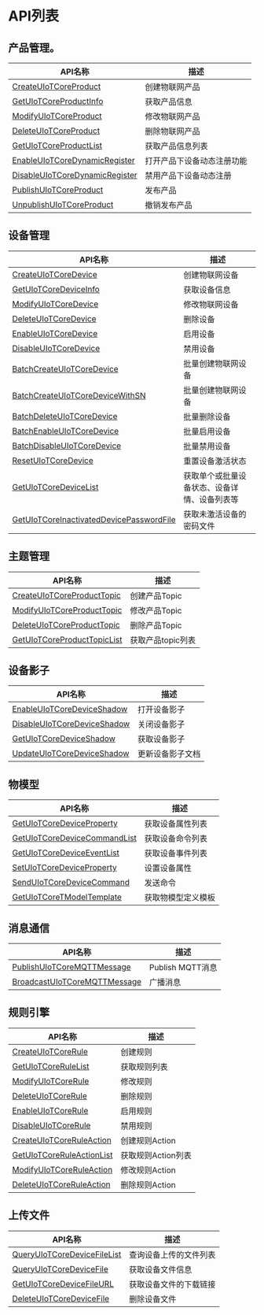 # API列表

## 产品管理。

|API名称 | 描述|
|---|---|
|[CreateUIoTCoreProduct](uiot-core/api_guide/productmgmtapi#CreateUIoTCoreProduct) | 创建物联网产品|
|[GetUIoTCoreProductInfo](uiot-core/api_guide/productmgmtapi#GetUIoTCoreProductInfo) | 获取产品信息|
|[ModifyUIoTCoreProduct](uiot-core/api_guide/productmgmtapi#ModifyUIoTCoreProduct) | 修改物联网产品|
|[DeleteUIoTCoreProduct](uiot-core/api_guide/productmgmtapi#DeleteUIoTCoreProduct) | 删除物联网产品|
|[GetUIoTCoreProductList](uiot-core/api_guide/productmgmtapi#GetUIoTCoreProductList) | 获取产品信息列表|
|[EnableUIoTCoreDynamicRegister](uiot-core/api_guide/productmgmtapi#EnableUIoTCoreDynamicRegister) | 打开产品下设备动态注册功能|
|[DisableUIoTCoreDynamicRegister](uiot-core/api_guide/productmgmtapi#DisableUIoTCoreDynamicRegister) | 禁用产品下设备动态注册|
|[PublishUIoTCoreProduct](uiot-core/api_guide/productmgmtapi#PublishUIoTCoreProduct) | 发布产品|
|[UnpublishUIoTCoreProduct](uiot-core/api_guide/productmgmtapi#UnpublishUIoTCoreProduct) | 撤销发布产品|



## 设备管理
|API名称 | 描述|
|---|---|
|[CreateUIoTCoreDevice](uiot-core/api_guide/devicemgmtapi#CreateUIoTCoreDevice) | 创建物联网设备|
|[GetUIoTCoreDeviceInfo](uiot-core/api_guide/devicemgmtapi#GetUIoTCoreDeviceInfo) | 获取设备信息|
|[ModifyUIoTCoreDevice](uiot-core/api_guide/devicemgmtapi#ModifyUIoTCoreDevice) | 修改物联网设备|
|[DeleteUIoTCoreDevice](uiot-core/api_guide/devicemgmtapi#DeleteUIoTCoreDevice) | 删除设备|
|[EnableUIoTCoreDevice](uiot-core/api_guide/devicemgmtapi#EnableUIoTCoreDevice) | 启用设备|
|[DisableUIoTCoreDevice](uiot-core/api_guide/devicemgmtapi#DisableUIoTCoreDevice) | 禁用设备|
|[BatchCreateUIoTCoreDevice](uiot-core/api_guide/devicemgmtapi#BatchCreateUIoTCoreDevice) | 批量创建物联网设备|
|[BatchCreateUIoTCoreDeviceWithSN](uiot-core/api_guide/devicemgmtapi#BatchCreateUIoTCoreDeviceWithSN) | 批量创建物联网设备|
|[BatchDeleteUIoTCoreDevice](uiot-core/api_guide/devicemgmtapi#BatchDeleteUIoTCoreDevice) | 批量删除设备|
|[BatchEnableUIoTCoreDevice](uiot-core/api_guide/devicemgmtapi#BatchEnableUIoTCoreDevice) | 批量启用设备|
|[BatchDisableUIoTCoreDevice](uiot-core/api_guide/devicemgmtapi#BatchDisableUIoTCoreDevice) | 批量禁用设备|
|[ResetUIoTCoreDevice](uiot-core/api_guide/devicemgmtapi#ResetUIoTCoreDevice)|重置设备激活状态|
|[GetUIoTCoreDeviceList](uiot-core/api_guide/devicemgmtapi#GetUIoTCoreDeviceList) | 获取单个或批量设备状态、设备详情、设备列表等|
|[GetUIoTCoreInactivatedDevicePasswordFile](uiot-core/api_guide/devicemgmtapi#GetUIoTCoreInactivatedDevicePasswordFile) | 获取未激活设备的密码文件|


## 主题管理

|API名称 | 描述|
|---|---|
|[CreateUIoTCoreProductTopic](uiot-core/api_guide/topicmgmt#CreateUIoTCoreProductTopic) | 创建产品Topic|
|[ModifyUIoTCoreProductTopic](uiot-core/api_guide/topicmgmt#ModifyUIoTCoreProductTopic) | 修改产品Topic|
|[DeleteUIoTCoreProductTopic](uiot-core/api_guide/topicmgmt#DeleteUIoTCoreProductTopic) | 删除产品Topic|
|[GetUIoTCoreProductTopicList](uiot-core/api_guide/topicmgmt#GetUIoTCoreProductTopicList) | 获取产品topic列表|


## 设备影子

|API名称 | 描述|
|---|---|
|[EnableUIoTCoreDeviceShadow](uiot-core/api_guide/deviceshadowmgmtapi#EnableUIoTCoreDeviceShadow) | 打开设备影子|
|[DisableUIoTCoreDeviceShadow](uiot-core/api_guide/deviceshadowmgmtapi#DisableUIoTCoreDeviceShadow) | 关闭设备影子|
|[GetUIoTCoreDeviceShadow](uiot-core/api_guide/deviceshadowmgmtapi#GetUIoTCoreDeviceShadow) | 获取设备影子|
|[UpdateUIoTCoreDeviceShadow](uiot-core/api_guide/deviceshadowmgmtapi#UpdateUIoTCoreDeviceShadow) | 更新设备影子文档|


## 物模型

|API名称 | 描述|
|---|---|
|[GetUIoTCoreDeviceProperty](uiot-core/api_guide/tingmodemgmtapi#GetUIoTCoreDeviceProperty) | 获取设备属性列表 |
|[GetUIoTCoreDeviceCommandList](uiot-core/api_guide/tingmodemgmtapi#GetUIoTCoreDeviceCommandList) | 获取设备命令列表|
|[GetUIoTCoreDeviceEventList](uiot-core/api_guide/tingmodemgmtapi#GetUIoTCoreDeviceEventList) | 获取设备事件列表|
|[SetUIoTCoreDeviceProperty](uiot-core/api_guide/tingmodemgmtapi#SetUIoTCoreDeviceProperty) | 设置设备属性|
|[SendUIoTCoreDeviceCommand](uiot-core/api_guide/tingmodemgmtapi#SendUIoTCoreDeviceCommand) | 发送命令|
|[GetUIoTCoreTModelTemplate](uiot-core/api_guide/tingmodemgmtapi#GetUIoTCoreTModelTemplate) | 获取物模型定义模板|


## 消息通信

|API名称 | 描述|
|---|---|
|[PublishUIoTCoreMQTTMessage](uiot-core/api_guide/messagemgmtapi#PublishUIoTCoreMQTTMessage) | Publish MQTT消息|
|[BroadcastUIoTCoreMQTTMessage](uiot-core/api_guide/messagemgmtapi#BroadcastUIoTCoreMQTTMessage) | 广播消息|

## 规则引擎

|API名称 | 描述|
|---|---|
|[CreateUIoTCoreRule](uiot-core/api_guide/ruleeneinmgmt#CreateUIoTCoreRule) | 创建规则|
|[GetUIoTCoreRuleList](uiot-core/api_guide/ruleeneinmgmt#GetUIoTCoreRuleList) | 获取规则列表|
|[ModifyUIoTCoreRule](uiot-core/api_guide/ruleeneinmgmt#ModifyUIoTCoreRule) | 修改规则|
|[DeleteUIoTCoreRule](uiot-core/api_guide/ruleeneinmgmt#DeleteUIoTCoreRule) | 删除规则|
|[EnableUIoTCoreRule](uiot-core/api_guide/ruleeneinmgmt#EnableUIoTCoreRule) | 启用规则|
|[DisableUIoTCoreRule](uiot-core/api_guide/ruleeneinmgmt#DisableUIoTCoreRule) | 禁用规则|
|[CreateUIoTCoreRuleAction](uiot-core/api_guide/ruleeneinmgmt#CreateUIoTCoreRuleAction) | 创建规则Action|
|[GetUIoTCoreRuleActionList](uiot-core/api_guide/ruleeneinmgmt#GetUIoTCoreRuleActionList) | 获取规则Action列表|
|[ModifyUIoTCoreRuleAction](uiot-core/api_guide/ruleeneinmgmt#ModifyUIoTCoreRuleAction) | 修改规则Action|
|[DeleteUIoTCoreRuleAction](uiot-core/api_guide/ruleeneinmgmt#DeleteUIoTCoreRuleAction) | 删除规则Action|


## 上传文件

|API名称 | 描述|
|---|---|
|[QueryUIoTCoreDeviceFileList](uiot-core/api_guide/uploadfile#QueryUIoTCoreDeviceFileList) | 查询设备上传的文件列表|
|[QueryUIoTCoreDeviceFile](uiot-core/api_guide/uploadfile#QueryUIoTCoreDeviceFile) |获取设备文件信息|
|[GetUIoTCoreDeviceFileURL](uiot-core/api_guide/uploadfile#GetUIoTCoreDeviceFileURL) | 获取设备文件的下载链接|
|[DeleteUIoTCoreDeviceFile](uiot-core/api_guide/uploadfile#DeleteUIoTCoreDeviceFile) | 删除设备文件|

